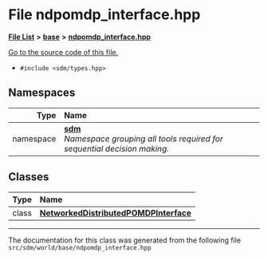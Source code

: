 
# File ndpomdp\_interface.hpp

<link rel="stylesheet" href="https://cdnjs.cloudflare.com/ajax/libs/KaTeX/0.5.1/katex.min.css">
<link rel="stylesheet" href="https://cdn.jsdelivr.net/github-markdown-css/2.2.1/github-markdown.css"/>



[**File List**](files.md) **>** [**base**](dir_f82058e37a1f60b84f8487517c6ff983.md) **>** [**ndpomdp\_interface.hpp**](ndpomdp__interface_8hpp.md)

[Go to the source code of this file.](ndpomdp__interface_8hpp_source.md)



* `#include <sdm/types.hpp>`









## Namespaces

| Type | Name |
| ---: | :--- |
| namespace | [**sdm**](namespacesdm.md) <br>_Namespace grouping all tools required for sequential decision making._  |

## Classes

| Type | Name |
| ---: | :--- |
| class | [**NetworkedDistributedPOMDPInterface**](classsdm_1_1NetworkedDistributedPOMDPInterface.md) <br> |














------------------------------
The documentation for this class was generated from the following file `src/sdm/world/base/ndpomdp_interface.hpp`